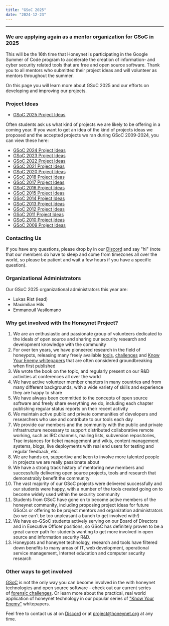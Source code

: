 ```yaml
---
title: "GSoC 2025"
date: "2024-12-23"
---
```



* * *

### We are applying again as a mentor organization for GSoC in 2025

This will be the 16th time that Honeynet is participating in the Google Summer of Code program to accelerate the creation of information- and cyber security related tools that are free and open source software. Thank you to all mentors who submitted their project ideas and will volunteer as mentors throughout the summer.

On this page you will learn more about GSoC 2025 and our efforts on developing and improving our projects.

### Project Ideas

- [GSoC 2025 Project Ideas](google-summer-of-code-2025-project-ideas)

Often students ask us what kind of projects we are likely to be offering in a coming year. If you want to get an idea of the kind of projects ideas we proposed and the accepted projects we ran during GSoC 2009-2024, you can view these here:

- [GSoC 2024 Project Ideas](/gsoc/gsoc-2024/google-summer-of-code-2024-project-ideas/)
- [GSoC 2023 Project Ideas](/gsoc/gsoc-2023/google-summer-of-code-2023-project-ideas/)
- [GSoC 2022 Project Ideas](/gsoc/gsoc-2022/google-summer-of-code-2022-project-ideas/)
- [GSoC 2021 Project Ideas](/gsoc/gsoc-2021/google-summer-of-code-2021-project-ideas/)  
- [GSoC 2020 Project Ideas](/gsoc/gsoc-2020/google-summer-of-code-2020-project-ideas/)  
- [GSoC 2018 Project Ideas](/gsoc/gsoc-2018/google-summer-of-code-2018-project-ideas/)
- [GSoC 2017 Project Ideas](/gsoc/gsoc-2017/google-summer-of-code-2017-project-ideas/)
- [GSoC 2016 Project Ideas](/gsoc/gsoc-2016/google-summer-of-code-2016-project-ideas/)
- [GSoC 2015 Project Ideas](/gsoc/gsoc-2015/google-summer-of-code-2015-project-ideas/)
- [GSoC 2014 Project Ideas](/gsoc/gsoc-2014/google-summer-of-code-2014-project-ideas/)  
- [GSoC 2013 Project Ideas](/gsoc/gsoc-2013/google-summer-of-code-2013-project-ideas/)
- [GSoC 2012 Project Ideas](/gsoc/gsoc-2012/google-summer-of-code-2012-project-ideas/)
- [GSoC 2011 Project Ideas](/gsoc/gsoc-2011/google-summer-of-code-2011-project-ideas/)
- [GSoC 2010 Project Ideas](/gsoc/gsoc-2010/google-summer-of-code-2010-project-ideas/)
- [GSoC 2009 Project Ideas](/gsoc/gsoc-2009/google-summer-of-code-2009-project-ideas/)

### Contacting Us

If you have any questions, please drop by in our [Discord](https://discord.gg/68B8Ru5fSU) and say "hi" (note that our members do have to sleep and come from timezones all over the world, so please be patient and wait a few hours if you have a specific question).

### Organizational Administrators

Our GSoC 2025 organizational administrators this year are:

- Lukas Rist (lead)
- Maximilian Hils
- Emmanouil Vasilomano

### Why get involved with the Honeynet Project?

1. We are an enthusiastic and passionate group of volunteers dedicated to the ideals of open source and sharing our security research and development knowledge with the community
2. For over ten years, we have pioneered research in the field of honeypots, releasing many freely available [tools](/projects), [challenges](/challenges) and [Know Your Enemy whitepapers](/papers) that are often considered groundbreaking when first published
3. We wrote the book on the topic, and regularly present on our R&D activities at conferences all over the world
4. We have active volunteer member chapters in many countries and from many different backgrounds, with a wide variety of skills and experience they are happy to share
5. We have always been committed to the concepts of open source software and freely share everything we do, including each chapter publishing regular status reports on their recent activity
6. We maintain active public and private communities of developers and researchers who use and contribute to our tools each day
7. We provide our members and the community with the public and private infrastructure necessary to support distributed collaborative remote working, such as IRC channels, mailing lists, subversion repositories, Trac instances for ticket management and wikis, content management systems, blogs, live deployments with real end users for testing and regular feedback, etc.
8. We are hands on, supportive and keen to involve more talented people in projects we are really passionate about
9. We have a strong track history of mentoring new members and successfully delivering open source projects, tools and research that demonstrably benefit the community
10. The vast majority of our GSoC projects were delivered successfully and our students were happy, with a number of the tools created going on to become widely used within the security community
11. Students from GSoC have gone on to become active members of the honeynet community, including proposing project ideas for future GSoCs or offering to be project mentors and organization administrators (so we can't be too unpleasant a bunch to get involved with!)
12. We have ex-GSoC students actively serving on our Board of Directors and in Executive Officer positions, so GSoC has definitely proven to be a great career path for students wanting to get more involved in open source and information security R&D.
13. Honeypots and honeynet technology, research and tools have filtered down benefits to many areas of IT, web development, operational service management, Internet education and computer security research

### Other ways to get involved

[GSoC](//summerofcode.withgoogle.com/) is not the only way you can become involved in the with honeynet technologies and open source software - check out our current series of [forensic challenges](/challenges). Or learn more about the practical, real world application of honeynet technology in our popular series of ["Know Your Enemy"](/papers) whitepapers.

Feel free to contact us at on [Discord](https://discord.gg/68B8Ru5fSU) or at [project@honeynet.org](mailto:project@honeynet.org) at any time.
